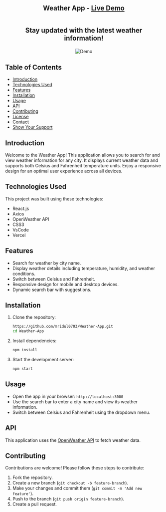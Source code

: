 <h2 align="center">
  Weather App - 
  <a href="https://mridul-weather-app.vercel.app/" target="_blank">Live Demo</a><br /><br />
  <p>Stay updated with the latest weather information!</p>
</h2>

<div align="center">
  <img alt="Demo" src="./src/images/demo-image.png" />
</div>

## Table of Contents

- [Introduction](#introduction)
- [Technologies Used](#technologies-used)
- [Features](#features)
- [Installation](#installation)
- [Usage](#usage)
- [API](#api)
- [Contributing](#contributing)
- [License](#license)
- [Contact](#contact)
- [Show Your Support](#show-your-support)

## Introduction

Welcome to the Weather App! This application allows you to search for and view weather information for any city. It displays current weather data and supports both Celsius and Fahrenheit temperature units. Enjoy a responsive design for an optimal user experience across all devices.

## Technologies Used

This project was built using these technologies:

- React.js
- Axios
- OpenWeather API
- CSS3
- VsCode
- Vercel

## Features

- Search for weather by city name.
- Display weather details including temperature, humidity, and weather conditions.
- Switch between Celsius and Fahrenheit.
- Responsive design for mobile and desktop devices.
- Dynamic search bar with suggestions.

## Installation

1. Clone the repository:
    ```bash
    https://github.com/mridul0703/Weather-App.git
    cd Weather-App
    ```

2. Install dependencies:
    ```bash
    npm install
    ```

3. Start the development server:
    ```bash
    npm start
    ```

## Usage

- Open the app in your browser: `http://localhost:3000`
- Use the search bar to enter a city name and view its weather information.
- Switch between Celsius and Fahrenheit using the dropdown menu.

## API

This application uses the [OpenWeather API](https://openweathermap.org/api) to fetch weather data.


## Contributing

Contributions are welcome! Please follow these steps to contribute:

1. Fork the repository.
2. Create a new branch (`git checkout -b feature-branch`).
3. Make your changes and commit them (`git commit -m 'Add new feature'`).
4. Push to the branch (`git push origin feature-branch`).
5. Create a pull request.

